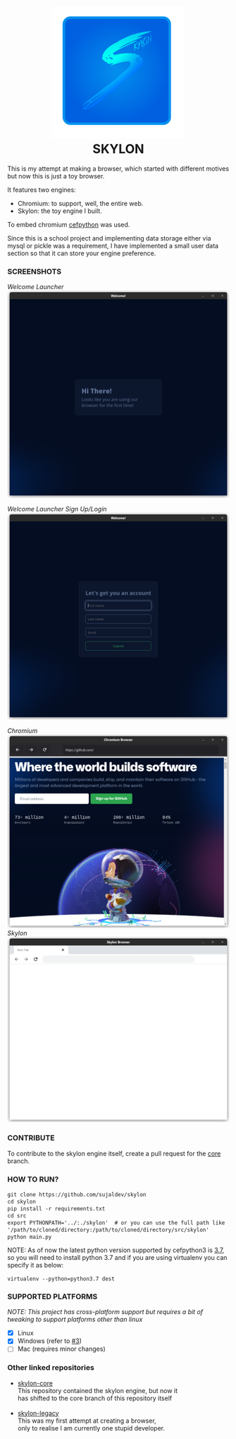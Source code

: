<h1 align=center>
  <img alt="Skylon Logo" src="https://github.com/sujaldev/skylon/raw/main/docs/images/logo.png?raw=true" width=300><br>
  SKYLON
</h1>

This is my attempt at making a browser, which started with different motives but
now this is just a toy browser.

It features two engines:

- Chromium: to support, well, the entire web.
- Skylon: the toy engine I built.

To embed chromium [cefpython](https://github.com/cztomczak/cefpython) was used.

Since this is a school project and implementing data storage either via mysql or
pickle was a requirement, I have implemented a small user data section so that
it can store your engine preference.

### SCREENSHOTS

_Welcome Launcher_
![Welcome Launcher](./docs/images/welcome.png)

_Welcome Launcher Sign Up/Login_
![Welcome Launcher](./docs/images/welcome-login-signup.png)

_Chromium_
![img.png](./docs/images/chromium.png)
_Skylon_
![Skylon](./docs/images/skylon.png)

### CONTRIBUTE

To contribute to the skylon engine itself, create a pull request for the
[core](https://github.com/sujaldev/skylon/tree/core) branch.

### HOW TO RUN?

```shell
git clone https://github.com/sujaldev/skylon
cd skylon
pip install -r requirements.txt
cd src
export PYTHONPATH='../:./skylon'  # or you can use the full path like '/path/to/cloned/directory:/path/to/cloned/directory/src/skylon'
python main.py
```

NOTE: As of now the latest python version supported by cefpython3 is [3.7](https://github.com/cztomczak/cefpython#latest-release), so you will need to install python 3.7 and if you are using virtualenv you can specify it as below:
```shell
virtualenv --python=python3.7 dest
```

### SUPPORTED PLATFORMS

_NOTE: This project has cross-platform support but requires a bit of tweaking to
support platforms other than linux_

- [x] Linux
- [x] Windows (refer to [#3](https://github.com/sujaldev/skylon/issues/3))
- [ ] Mac (requires minor changes)

### Other linked repositories

- [skylon-core](https://github.com/sujaldev/skylon-core) <br>
  This repository contained the skylon engine, but now it <br>
  has shifted to the core branch of this repository itself<br> <br>
- [skylon-legacy](https://github.com/sujaldev/skylon-legacy) <br>
  This was my first attempt at creating a browser, <br>
  only to realise I am currently one stupid developer.
